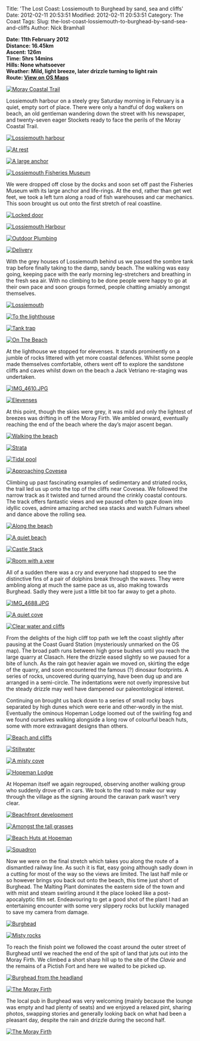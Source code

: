 Title: 'The Lost Coast: Lossiemouth to Burghead by sand, sea and cliffs'
Date: 2012-02-11 20:53:51
Modified: 2012-02-11 20:53:51
Category: The Coast
Tags: 
Slug: the-lost-coast-lossiemouth-to-burghead-by-sand-sea-and-cliffs
Author: Nick Bramhall

**Date: 11th February 2012  
Distance: 16.45km  
Ascent:  126m  
Time: 5hrs 14mins  
Hills: None whatsoever  
Weather: Mild, light breeze, later drizzle turning to light rain  
Route: [View on OS Maps](https://www.invertedworld.co.uk/hillwalking/trip/378)**

[![Moray Coastal Trail](http://farm8.staticflickr.com/7046/6858408015_629642ffc9_b.jpg)](http://www.flickr.com/photos/53725815@N00/6858408015)

Lossiemouth harbour on a steely grey Saturday morning in February is a quiet, empty sort of place. There were only a handful of dog walkers on beach, an old gentleman wandering down the street with his newspaper, and twenty-seven eager Stockets ready to face the perils of the Moray Coastal Trail.

<!--more-->

[![Lossiemouth harbour](http://farm8.staticflickr.com/7182/6871693189_45625234ac_b.jpg)](http://www.flickr.com/photos/53725815@N00/6871693189)

[![At rest](http://farm8.staticflickr.com/7176/6871707769_87eae933c1_b.jpg)](http://www.flickr.com/photos/53725815@N00/6871707769)

[![A large anchor](http://farm8.staticflickr.com/7050/6871758307_e9ddc76fd8_b.jpg)](http://www.flickr.com/photos/53725815@N00/6871758307)

[![Lossiemouth Fisheries Museum](http://farm8.staticflickr.com/7069/6871725211_cd7fc42a8e_b.jpg)](http://www.flickr.com/photos/53725815@N00/6871725211)

We were dropped off close by the docks and soon set off past the Fisheries Museum with its large anchor and life-rings. At the end, rather than get wet feet, we took a left turn along a road of fish warehouses and car mechanics. This soon brought us out onto the first stretch of real coastline. 

[![Locked door](http://farm8.staticflickr.com/7200/6871796413_5db8c5e992_b.jpg)](http://www.flickr.com/photos/53725815@N00/6871796413)

[![Lossiemouth Harbour](http://farm8.staticflickr.com/7063/6871780089_b55b9e0f06_b.jpg)](http://www.flickr.com/photos/53725815@N00/6871780089)

[![Outdoor Plumbing](http://farm8.staticflickr.com/7056/6871841565_8d17f24223_b.jpg)](http://www.flickr.com/photos/53725815@N00/6871841565)

[![Delivery](http://farm8.staticflickr.com/7184/6871828595_768bfa882d_b.jpg)](http://www.flickr.com/photos/53725815@N00/6871828595)

With the grey houses of Lossiemouth behind us we passed the sombre tank trap before finally taking to the damp, sandy beach. The walking was easy going, keeping pace with the early morning leg-stretchers and breathing in the fresh sea air. With no climbing to be done people were happy to go at their own pace and soon groups formed, people chatting amiably amongst themselves.

[![Lossiemouth](http://farm8.staticflickr.com/7200/6871965583_af93b4a234_b.jpg)](http://www.flickr.com/photos/53725815@N00/6871965583)

[![To the lighthouse](http://farm8.staticflickr.com/7206/6871922711_a6ab1ede7a_b.jpg)](http://www.flickr.com/photos/53725815@N00/6871922711)

[![Tank trap](http://farm8.staticflickr.com/7193/6871979919_46ca73b470_b.jpg)](http://www.flickr.com/photos/53725815@N00/6871979919)

[![On The Beach](http://farm8.staticflickr.com/7064/6872026941_88191bef70_b.jpg)](http://www.flickr.com/photos/53725815@N00/6872026941)

At the lighthouse we stopped for elevenses. It stands prominently on a jumble of rocks littered with yet more coastal defences. Whilst some people made themselves comfortable, others went off to explore the sandstone cliffs and caves whilst down on the beach a Jack Vetriano re-staging was undertaken.

[![IMG_4610.JPG](http://farm8.staticflickr.com/7210/6872059009_6c6406b0cf_b.jpg)](http://www.flickr.com/photos/53725815@N00/6872059009)

[![Elevenses](http://farm8.staticflickr.com/7194/6872107909_295c5d5e3a_b.jpg)](http://www.flickr.com/photos/53725815@N00/6872107909)

At this point, though the skies were grey, it was mild and only the lightest of breezes was drifting in off the Moray Firth. We ambled onward, eventually reaching the end of the beach where the day’s major ascent began. 

[![Walking the beach](http://farm8.staticflickr.com/7202/6872226697_b8343d7047_b.jpg)](http://www.flickr.com/photos/53725815@N00/6872226697)

[![Strata](http://farm8.staticflickr.com/7068/6872291161_1c3edac482_b.jpg)](http://www.flickr.com/photos/53725815@N00/6872291161)

[![Tidal pool](http://farm8.staticflickr.com/7048/6872255335_8718bd8cc7_b.jpg)](http://www.flickr.com/photos/53725815@N00/6872255335)

[![Approaching Covesea](http://farm8.staticflickr.com/7200/6872277787_82d5c4d2b7_b.jpg)](http://www.flickr.com/photos/53725815@N00/6872277787)

Climbing up past fascinating examples of sedimentary and striated rocks, the trail led us up onto the top of the cliffs near Covesea. We followed the narrow track as it twisted and turned around the crinkly coastal contours. The track offers fantastic views and we paused often to gaze down into idyllic coves, admire amazing arched sea stacks and watch Fulmars wheel and dance above the rolling sea.

[![Along the beach](http://farm8.staticflickr.com/7190/6872365303_ba7f6192cf_b.jpg)](http://www.flickr.com/photos/53725815@N00/6872365303)

[![A quiet beach](http://farm8.staticflickr.com/7056/6863035235_5b58210af2_b.jpg)](http://www.flickr.com/photos/53725815@N00/6863035235)

[![Castle Stack](http://farm8.staticflickr.com/7200/6863049457_1b5d7540e1_b.jpg)](http://www.flickr.com/photos/53725815@N00/6863049457)

[![Room with a vew](http://farm8.staticflickr.com/7178/6863154913_ca8111a723_b.jpg)](http://www.flickr.com/photos/53725815@N00/6863154913)

All of a sudden there was a cry and everyone had stopped to see the distinctive fins of a pair of dolphins break through the waves. They were ambling along at much the same pace as us, also making towards Burghead. Sadly they were just a little bit too far away to get a photo.

[![IMG_4688.JPG](http://farm8.staticflickr.com/7060/6863170489_75b099e4f2_b.jpg)](http://www.flickr.com/photos/53725815@N00/6863170489)

[![A quiet cove](http://farm8.staticflickr.com/7190/6863197957_028ac97233_b.jpg)](http://www.flickr.com/photos/53725815@N00/6863197957)

[![Clear water and cliffs](http://farm8.staticflickr.com/7052/6863213411_d7062f4253_b.jpg)](http://www.flickr.com/photos/53725815@N00/6863213411)

From the delights of the high cliff top path we left the coast slightly after pausing at the Coast Guard Station (mysteriously unmarked on the OS map). The broad path runs between high gorse bushes until you reach the large quarry at Clasach. Here the drizzle eased slightly so we paused for a bite of lunch. As the rain got heavier again we moved on, skirting the edge of the quarry, and soon encountered the famous (?)  dinosaur footprints. A series of rocks, uncovered during quarrying, have been dug up and are arranged in a semi-circle. The indentations were not overly impressive but the steady drizzle may well have dampened our paleontological interest.

Continuing on brought us back down to a series of small rocky bays separated by high dunes which were eerie and other-wordly in the mist. Eventually the ominous Hopeman Lodge loomed out of the swirling fog and we found ourselves walking alongside a long row of colourful beach huts, some with more extravagant designs than others.

[![Beach and cliffs](http://farm8.staticflickr.com/7063/6863237491_4c92bf6201_b.jpg)](http://www.flickr.com/photos/53725815@N00/6863237491)

[![Stillwater](http://farm8.staticflickr.com/7180/6863229663_e8cc08744b_b.jpg)](http://www.flickr.com/photos/53725815@N00/6863229663)

[![A misty cove](http://farm8.staticflickr.com/7053/6863283455_ae85168f43_b.jpg)](http://www.flickr.com/photos/53725815@N00/6863283455)

[![Hopeman Lodge](http://farm8.staticflickr.com/7192/6863302411_bfe746a1b8_b.jpg)](http://www.flickr.com/photos/53725815@N00/6863302411)

At Hopeman itself we again regrouped, observing another walking group who suddenly drove off in cars. We took to the road to make our way through the village as the signing around the caravan park wasn’t very clear.

[![Beachfront development](http://farm8.staticflickr.com/7041/6863353075_0d7647ca76_b.jpg)](http://www.flickr.com/photos/53725815@N00/6863353075)

[![Amongst the tall grasses](http://farm8.staticflickr.com/7047/6863420243_ee99bf780d_b.jpg)](http://www.flickr.com/photos/53725815@N00/6863420243)

[![Beach Huts at Hopeman](http://farm8.staticflickr.com/7183/6858500417_ae7af4bacf_b.jpg)](http://www.flickr.com/photos/53725815@N00/6858500417)

[![Squadron](http://farm8.staticflickr.com/7041/6863430223_83446f4b58_b.jpg)](http://www.flickr.com/photos/53725815@N00/6863430223)

Now we were on the final stretch which takes you along the route of a dismantled railway line. As such it is flat, easy going although sadly down in a cutting for most of the way so the views are limited. The last half mile or so however brings you back out onto the beach, this time just short of Burghead. The Malting Plant dominates the eastern side of the town and with mist and steam swirling around it the place looked like a post-apocalyptic film set. Endeavouring to get a good shot of the plant I had an entertaining encounter with some very slippery rocks but luckily managed to save my camera from damage.

[![Burghead](http://farm8.staticflickr.com/7036/6863443259_e40ae832a5_b.jpg)](http://www.flickr.com/photos/53725815@N00/6863443259)

[![Misty rocks](http://farm8.staticflickr.com/7064/6863460539_1691ba6063_b.jpg)](http://www.flickr.com/photos/53725815@N00/6863460539)

To reach the finish point we followed the coast around the outer street of Burghead until we reached the end of the spit of land that juts out into the Moray Firth. We climbed a short sharp hill up to the site of the _Clavie_ and the remains of a Pictish Fort and here we waited to be picked up.

[![Burghead from the headland](http://farm8.staticflickr.com/7045/6863576377_5195c66291_b.jpg)](http://www.flickr.com/photos/53725815@N00/6863576377)

[![The Moray Firth](http://farm8.staticflickr.com/7040/6863548787_ddd499cabb_b.jpg)](http://www.flickr.com/photos/53725815@N00/6863548787)

The local pub in Burghead was very welcoming (mainly because the lounge was empty and had plenty of seats) and we enjoyed a relaxed pint, sharing photos, swapping stories and generally looking back on what had been a pleasant day, despite the rain and drizzle during the second half.
 
[![The Moray Firth](http://farm8.staticflickr.com/7070/6863612113_ff8b477c36_b.jpg)](http://www.flickr.com/photos/53725815@N00/6863612113)
